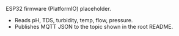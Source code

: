 
ESP32 firmware (PlatformIO) placeholder.
- Reads pH, TDS, turbidity, temp, flow, pressure.
- Publishes MQTT JSON to the topic shown in the root README.
